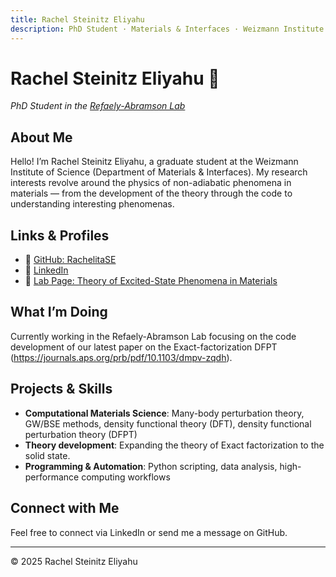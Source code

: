 ```yaml
---
title: Rachel Steinitz Eliyahu  
description: PhD Student · Materials & Interfaces · Weizmann Institute  
---
```


# Rachel Steinitz Eliyahu 👋  
*PhD Student in the [Refaely-Abramson Lab](https://www.weizmann.ac.il/MCMS/Sivan/home)*  

## About Me  
Hello! I’m Rachel Steinitz Eliyahu, a graduate student at the Weizmann Institute of Science (Department of Materials & Interfaces). My research interests revolve around the physics of non-adiabatic phenomena in materials — from the development of the theory through the code to understanding interesting phenomenas. 
## Links & Profiles  
- 🔗 [GitHub: RachelitaSE](https://github.com/RachelitaSE)  
- 🔗 [LinkedIn](https://www.linkedin.com/in/rachel-steinitz-eliyahu-aaa4b2186/)  
- 🧪 [Lab Page: Theory of Excited-State Phenomena in Materials](https://www.weizmann.ac.il/MCMS/Sivan/home)  

## What I’m Doing  
Currently working in the Refaely-Abramson Lab focusing on the code development of our latest paper on the Exact-factorization DFPT (https://journals.aps.org/prb/pdf/10.1103/dmpv-zqdh).  


## Projects & Skills  
- **Computational Materials Science**: Many-body perturbation theory, GW/BSE methods, density functional theory (DFT), density functional perturbation theory (DFPT)
- **Theory development**: Expanding the theory of Exact factorization to the solid state. 
- **Programming & Automation**: Python scripting, data analysis, high-performance computing workflows  


## Connect with Me  
Feel free to connect via LinkedIn or send me a message on GitHub. 

---  
© 2025 Rachel Steinitz Eliyahu  
